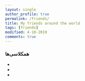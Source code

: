```yaml
---
layout: single
author_profile: true
permalink: /friends/
title: My friends around the world
tags: [friends]
modified: 4-10-2019
comments: true
---
```


### همکلاسی‌ها
* 
*
*




